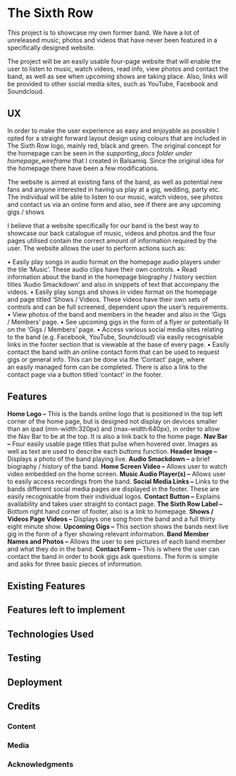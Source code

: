 # The Sixth Row 

This project is to showcase my own former band. We have a lot of unreleased music, photos and videos that have never been featured in a specifically designed
website. 

The project will be an easily usable four-page website that will enable the user to listen to music, watch videos, read info, view photos and contact the 
band, as well as see when upcoming shows are taking place. Also, links will be provided to other social media sites, such as YouTube, Facebook and Soundcloud.    

## UX

In order to make the user experience as easy and enjoyable as possible I opted for a straight forward layout design using colours that are included in 
The Sixth Row logo, mainly red, black and green. The original concept for the homepage can be seen in the *supporting_docs folder* *under homepage_wireframe* 
that I created in Balsamiq. Since the original idea for the homepage there have been a few modifications.

The website is aimed at existing fans of the band, as well as potential new fans and anyone interested in having us play at a gig, wedding, party etc. 
The individual will be able to listen to our music, watch videos, see photos and contact us via an online form and also, see if there are any upcoming 
gigs / shows

I believe that a website specifically for our band is the best way to showcase our back catalogue of music, videos and photos and the four pages utilised contain the correct amount of information required by the user. 
The website allows the user to perform actions such as:

•	Easily play songs in audio format on the homepage audio players under the tile ‘Music’. These audio clips have their own controls.
•	Read information about the band in the homepage biography / history section titles ‘Audio Smackdown’ and also in snippets of text that accompany the 
    videos. 
•	Easily play songs and shows in video format on the homepage and page titled ‘Shows / Videos. These videos have their own sets of controls and can be 
    full screened, dependent upon the user’s requirements.
•	View photos of the band and members in the header and also in the ‘Gigs / Members’ page. 
•	See upcoming gigs in the form of a flyer or potentially lit on the ‘Gigs / Members’ page.
•	Access various social media sites relating to the band (e.g. Facebook, YouTube, Soundcloud) via easily recognisable links in the footer section that is 
    viewable at the base of every page.
•	Easily contact the band with an online contact form that can be used to request gigs or general info.  This can be done via the ‘Contact’ page, where   
    an easily managed form can be completed. There is also a link to the contact page via a button titled ‘contact’ in the footer.

## Features

**Home Logo –** This is the bands online logo that is positioned in the top left corner of the home page, but is designed not display on devices smaller than 
            an ipad (min-width:320px) and (max-width:640px), in order to allow the Nav Bar to be at the top. It is also a link back to the home page. 
**Nav Bar –** Four easily usable page titles that pulse when hovered over. Images as well as text are used to describe each buttons function.
**Header Image –** Displays a photo of the band playing live.
**Audio Smackdown –** a brief biography / history of the band.
**Home Screen Video –** Allows user to watch video embedded on the home screen.
**Music Audio Player(s) –** Allows user to easily access recordings from the band.
**Social Media Links –** Links to the bands different social media pages are displayed in the footer. These are easily recognisable from their individual logos.
**Contact Button –** Explains availability and takes user straight to contact page.
**The Sixth Row Label –** Bottom right hand corner of footer, also is a link to homepage.
**Shows / Videos Page Videos –** Displays one song from the band and a full thirty eight minute show. 
**Upcoming Gigs –** This section shows the bands next live gig in the form of a flyer showing relevant information.
**Band Member Names and Photos –** Allows the user to see pictures of each band member and what they do in the band.
**Contact Form –** This is where the user can contact the band in order to book gigs ask questions. The form is simple and asks for three basic pieces of 
               information. 

## Existing Features

## Features left to implement

## Technologies Used

## Testing

## Deployment

## Credits 

### Content

### Media 

### Acknowledgments 
